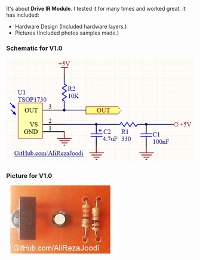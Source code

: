 It's about **Drive IR Module**. I tested it for many times and worked great. It has included:

- Hardware Design (Included hardware layers.)
- Pictures (Included photos samples made.)

### Schematic for V1.0
![This is an image](https://github.com/AliRezaJoodi/Electronic-Modules/blob/main/Drive%20IR%20Module/Hardware%20Design/V1.0.png?raw=true)

### Picture for V1.0
![This is an image](https://github.com/AliRezaJoodi/Electronic-Modules/blob/main/Drive%20IR%20Module/Pictures/V1.0.jpg?raw=true)
